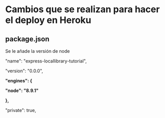 # Cambios que se realizan para hacer el deploy en Heroku
## package.json
Se le añade la versión de node

  "name": "express-locallibrary-tutorial",
  
  "version": "0.0.0",
  
  **"engines": {**
  
  **"node": "8.9.1"**
  
  **},**
  
  "private": true,
  
  
